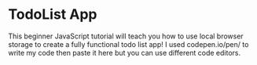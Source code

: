 # TodoList App
This beginner JavaScript tutorial will teach you how to use local browser storage to create a fully functional todo list app!
I used codepen.io/pen/ to write my code then paste it here but you can use different code editors. 
